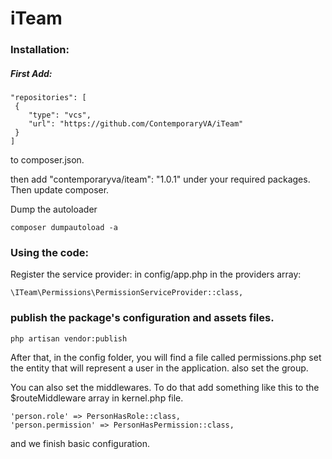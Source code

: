 # iTeam

### ​Installation:
##### First Add:

```
"repositories": [
 {
    "type": "vcs",
    "url": "https://github.com/ContemporaryVA/iTeam"
 }
]
```

to composer.json.

then add "contemporaryva/iteam": "1.0.1"
under your required packages.
Then update composer.

Dump the autoloader

```
composer dumpautoload -a
```


### Using the code:
Register the service provider: in config/app.php in the providers array:
```
\ITeam\Permissions\PermissionServiceProvider::class,
```

### publish the package's configuration and assets files.
```
php artisan vendor:publish
```
After that, in the config folder, you will find a file called permissions.php
set the entity that will represent a user in the application. also set the group.

You can also set the middlewares. To do that add something like this to the
$routeMiddleware  array in kernel.php file.

```
'person.role' => PersonHasRole::class,
'person.permission' => PersonHasPermission::class,
```

and we finish basic configuration.